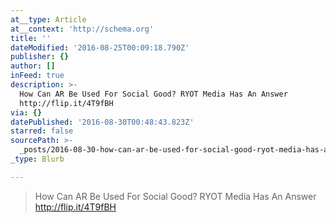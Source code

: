 ```yaml
---
at__type: Article
at__context: 'http://schema.org'
title: ''
dateModified: '2016-08-25T00:09:18.790Z'
publisher: {}
author: []
inFeed: true
description: >-
  How Can AR Be Used For Social Good? RYOT Media Has An Answer
  http://flip.it/4T9fBH
via: {}
datePublished: '2016-08-30T00:48:43.823Z'
starred: false
sourcePath: >-
  _posts/2016-08-30-how-can-ar-be-used-for-social-good-ryot-media-has-an-answer.md
_type: Blurb

---
```

> How Can AR Be Used For Social Good? RYOT Media Has An Answer http://flip.it/4T9fBH